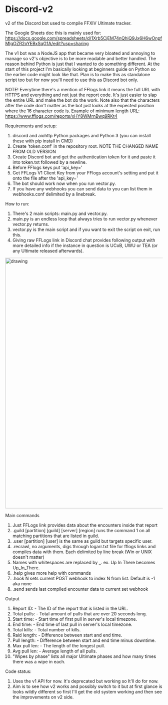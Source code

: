# Discord-v2
v2 of the Discord bot used to compile FFXIV Ultimate tracker.

The Google Sheets doc this is mainly used for:
https://docs.google.com/spreadsheets/d/1Xrb5CjEM74nQhiQ9Jx6H6wOnpfMIgOZR2oYEBxSqG1A/edit?usp=sharing

The v1 bot was a NodeJS app that became very bloated and annoying to manage so v2's objective is to be more readable and better handled. The reason behind Python is just that I wanted to do something different. At the start of this project I'm basically looking at beginners guide on Python so the earlier code might look like that.
Plan is to make this as standalone script too but for now you'll need to use this as Discord bot only.

NOTE! Everytime there's a mention of FFlogs link it means the full URL with HTTPS and everything and not just the report code. It's just easier to slap the entire URL and make the bot do the work. Note also that the characters after the code don't matter as the bot just looks at the expected position where the 16 character code is.
Example of minimum length URL: https://www.fflogs.com/reports/xHY8WMrnBwq9RKt4

Requirements and setup:
1. discord and aiohttp Python packages and Python 3 (you can install these with pip install in CMD)
2. Create 'token.conf' in the repository root. NOTE THE CHANGED NAME FROM OLD VERSION
3. Create Discord bot and get the authentication token for it and paste it into token.txt followed by a newline.
4. Before FFlogs keys put 'api_key='
5. Get FFLogs V1 Client Key from your FFlogs account's setting and put it onto the file after the 'api_key='
6. The bot should work now when you run vector.py.
7. If you have any webhooks you can send data to you can list them in webhooks.conf delimited by a linebreak.

How to run:
1. There's 2 main scripts: main.py and vector.py.
2. main.py is an endless loop that always tries to run vector.py whenever vector.py returns.
3. vector.py is the main script and if you want to exit the script on exit, run this.
4. Giving raw FFLogs link in Discord chat provides following output with more detailed info if the instance in question is UCoB, UWU or TEA (or any Ultimate released afterwards).
<img src="https://cdn.discordapp.com/attachments/587267707293007872/767436134451904613/unknown.png" alt="drawing" width="800"/>

Main commands
1. Just FFLogs link provides data about the encounters inside that report
2. .guild [partition] [guild] [server] [region] runs the command 1 on all matching partitions that are listed in guild.
3. .user [partition] [user] is the same as guild but targets specific user.
4. .recrawl, no arguments, digs through logarr.txt file for fflogs links and compiles data with them. Each delimited by line break (Win or UNIX doesn't matter)
5. Names with whitespaces are replaced by _. ex. Up In There becomes Up_In_There.
6. .help gives more help with commands
7. .hook N sets current POST webhook to index N from list. Default is -1 aka none
8. .send sends last compiled encounter data to current set webhook

Output
1. Report ID:      - The ID of the report that is listed in the URL.
2. Total pulls:    - Total amount of pulls that are over 20 seconds long.
3. Start time:     - Start time of first pull in server's local timezone.
4. End time:       - End time of last pull in server's local timezone.
5. Total kills:    - Total number of kills.
6. Raid length:    - Difference between start and end time.
7. Pull length:    - Difference between start and end time minus downtime.
8. Max pull len:   - The length of the longest pull.
9. Avg pull len:   - Average length of all pulls.
10. "Wipes by phase" lists all major Ultimate phases and how many times there was a wipe in each.

Code status:
1. Uses the v1 API for now. It's deprecated but working so It'll do for now.
2. Aim is to see how v2 works and possibly switch to it but at first glance is looks wildly different so first I'll get the old system working and then see the improvements on v2 side.
